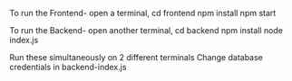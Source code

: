 To run the Frontend- open a terminal, cd frontend npm install npm start

To run the Backend- open another terminal, cd backend npm install node index.js

Run these simultaneously on 2 different terminals Change database credentials in backend-index.js
